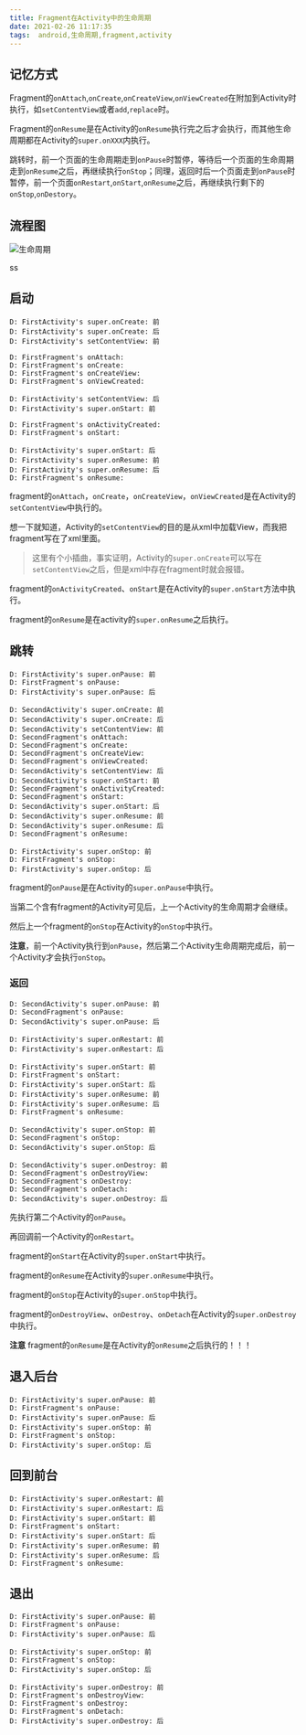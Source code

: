 ```yaml
---
title: Fragment在Activity中的生命周期
date: 2021-02-26 11:17:35
tags:  android,生命周期,fragment,activity
---
```


## 记忆方式

Fragment的`onAttach`,`onCreate`,`onCreateView`,`onViewCreated`在附加到Activity时执行，如`setContentView`或者`add`,`replace`时。

Fragment的`onResume`是在Activity的`onResume`执行完之后才会执行，而其他生命周期都在Activity的`super.onXXX`内执行。

跳转时，前一个页面的生命周期走到`onPause`时暂停，等待后一个页面的生命周期走到`onResume`之后，再继续执行`onStop`；同理，返回时后一个页面走到`onPause`时暂停，前一个页面`onRestart`,`onStart`,`onResume`之后，再继续执行剩下的`onStop`,`onDestory`。

## 流程图

![生命周期](/source/resource/生命周期.svg)

ss
## 启动

```
D: FirstActivity's super.onCreate: 前
D: FirstActivity's super.onCreate: 后
D: FirstActivity's setContentView: 前

D: FirstFragment's onAttach: 
D: FirstFragment's onCreate: 
D: FirstFragment's onCreateView: 
D: FirstFragment's onViewCreated: 

D: FirstActivity's setContentView: 后
D: FirstActivity's super.onStart: 前

D: FirstFragment's onActivityCreated: 
D: FirstFragment's onStart: 

D: FirstActivity's super.onStart: 后
D: FirstActivity's super.onResume: 前
D: FirstActivity's super.onResume: 后
D: FirstFragment's onResume: 
```

fragment的`onAttach`，`onCreate`，`onCreateView`，`onViewCreated`是在Activity的`setContentView`中执行的。

想一下就知道，Activity的`setContentView`的目的是从xml中加载View，而我把fragment写在了xml里面。

>这里有个小插曲，事实证明，Activity的`super.onCreate`可以写在`setContentView`之后，但是xml中存在fragment时就会报错。

fragment的`onActivityCreated`、`onStart`是在Activity的`super.onStart`方法中执行。

fragment的`onResume`是在activity的`super.onResume`之后执行。

## 跳转

```
D: FirstActivity's super.onPause: 前
D: FirstFragment's onPause: 
D: FirstActivity's super.onPause: 后

D: SecondActivity's super.onCreate: 前
D: SecondActivity's super.onCreate: 后
D: SecondActivity's setContentView: 前
D: SecondFragment's onAttach: 
D: SecondFragment's onCreate: 
D: SecondFragment's onCreateView: 
D: SecondFragment's onViewCreated: 
D: SecondActivity's setContentView: 后
D: SecondActivity's super.onStart: 前
D: SecondFragment's onActivityCreated: 
D: SecondFragment's onStart: 
D: SecondActivity's super.onStart: 后
D: SecondActivity's super.onResume: 前
D: SecondActivity's super.onResume: 后
D: SecondFragment's onResume: 

D: FirstActivity's super.onStop: 前
D: FirstFragment's onStop: 
D: FirstActivity's super.onStop: 后
```

fragment的`onPause`是在Activity的`super.onPause`中执行。

当第二个含有fragment的Activity可见后，上一个Activity的生命周期才会继续。

然后上一个fragment的`onStop`在Activity的`onStop`中执行。

**注意**，前一个Activity执行到`onPause`，然后第二个Activity生命周期完成后，前一个Activity才会执行`onStop`。

### 返回

```
D: SecondActivity's super.onPause: 前
D: SecondFragment's onPause: 
D: SecondActivity's super.onPause: 后

D: FirstActivity's super.onRestart: 前
D: FirstActivity's super.onRestart: 后

D: FirstActivity's super.onStart: 前
D: FirstFragment's onStart: 
D: FirstActivity's super.onStart: 后
D: FirstActivity's super.onResume: 前
D: FirstActivity's super.onResume: 后
D: FirstFragment's onResume: 

D: SecondActivity's super.onStop: 前
D: SecondFragment's onStop: 
D: SecondActivity's super.onStop: 后

D: SecondActivity's super.onDestroy: 前
D: SecondFragment's onDestroyView: 
D: SecondFragment's onDestroy: 
D: SecondFragment's onDetach: 
D: SecondActivity's super.onDestroy: 后

```

先执行第二个Activity的`onPause`。

再回调前一个Activity的`onRestart`。

fragment的`onStart`在Activity的`super.onStart`中执行。

fragment的`onResume`在Activity的`super.onResume`中执行。

fragment的`onStop`在Activity的`super.onStop`中执行。

fragment的`onDestroyView`、`onDestroy`、`onDetach`在Activity的`super.onDestroy`中执行。

**注意**    fragment的`onResume`是在Activity的`onResume`之后执行的！！！

## 退入后台

```
D: FirstActivity's super.onPause: 前
D: FirstFragment's onPause: 
D: FirstActivity's super.onPause: 后
D: FirstActivity's super.onStop: 前
D: FirstFragment's onStop: 
D: FirstActivity's super.onStop: 后
```

## 回到前台

```
D: FirstActivity's super.onRestart: 前
D: FirstActivity's super.onRestart: 后
D: FirstActivity's super.onStart: 前
D: FirstFragment's onStart: 
D: FirstActivity's super.onStart: 后
D: FirstActivity's super.onResume: 前
D: FirstActivity's super.onResume: 后
D: FirstFragment's onResume: 
```

## 退出

```
D: FirstActivity's super.onPause: 前
D: FirstFragment's onPause: 
D: FirstActivity's super.onPause: 后

D: FirstActivity's super.onStop: 前
D: FirstFragment's onStop: 
D: FirstActivity's super.onStop: 后

D: FirstActivity's super.onDestroy: 前
D: FirstFragment's onDestroyView: 
D: FirstFragment's onDestroy: 
D: FirstFragment's onDetach: 
D: FirstActivity's super.onDestroy: 后
```